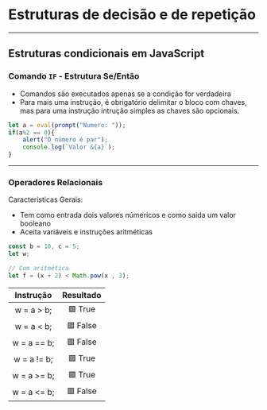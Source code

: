 # Estruturas de decisão e de repetição
---
## Estruturas condicionais em JavaScript

### Comando `IF` - Estrutura Se/Então
- Comandos são executados apenas se a condição for verdadeira
- Para mais uma instrução, é obrigatório delimitar o bloco com chaves, mas para uma instrução intrução simples as chaves são opcionais.

```javascript
let a = eval(prompt("Numero: "));
if(a%2 == 0){
    alert("O número é par");
    console.log(`Valor &{a}`);
}
```

---

### Operadores Relacionais
Caracteristicas Gerais:
- Tem como entrada dois valores númericos e como saida um valor booleano
- Aceita variáveis e instruções aritméticas
```javascript
const b = 10, c = 5;
let w;

// Com aritmética
let f = (x + 2) < Math.pow(x , 3);
```


| Instrução | Resultado |
|:---------:|:---------:|
| w = a > b; | 🟩 True |
| w = a < b; | 🟥 False |
| w = a == b; | 🟥 False |
| w = a != b; | 🟩 True |
| w = a >= b; |🟩 True |
| w = a <= b; | 🟥 False |
